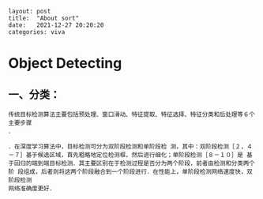```
layout: post
title:  "About sort"
date:   2021-12-27 20:20:20
categories: viva
```

# Object Detecting

## 一、分类：

```
传统目标检测算法主要包括预处理、窗口滑动、特征提取、特征选择、特征分类和后处理等６个主要步骤
．
```

```
．在深度学习算法中，目标检测可分为双阶段检测和单阶段检 测，其中：双阶段检测［２，４－７］基于候选区域，首先粗略地定位检测框，然后进行细化；单阶段检测［８－１０］是 基于回归的端到端目标检测．其主要区别在于检测过程是否分为两个阶段，前者由检测和分类两个阶 段组成，后者则将这两个阶段融合到一个阶段进行．在性能上，单阶段检测网络速度快，双阶段检测
网络准确度更好．
```



